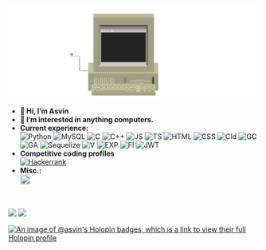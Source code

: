 ![Animation by me](https://raw.githubusercontent.com/Asvin1/Asvin1/main/src/anm.gif)
- **👋 Hi, I’m Asvin**
- **👀 I’m interested in anything computers.**
- **Current experience:** <br />![Python](https://img.shields.io/badge/python-3670A0?style=for-the-badge&logo=python&logoColor=ffdd54) ![MySQL](https://img.shields.io/badge/MySQL-005C84?style=for-the-badge&logo=mysql&logoColor=white) ![C](https://img.shields.io/badge/c-%2300599C.svg?style=for-the-badge&logo=c&logoColor=white) ![C++](https://img.shields.io/badge/c++-%2300599C.svg?style=for-the-badge&logo=c%2B%2B&logoColor=white)
![JS](https://img.shields.io/badge/JavaScript-F7DF1E?style=for-the-badge&logo=JavaScript&logoColor=black) ![TS](https://img.shields.io/badge/TypeScript-007ACC?style=for-the-badge&logo=typescript&logoColor=white) ![HTML](https://img.shields.io/badge/HTML-239120?style=for-the-badge&logo=html5&logoColor=white) ![CSS](https://img.shields.io/badge/CSS-239120?&style=for-the-badge&logo=css3&logoColor=white) ![Cld](https://img.shields.io/badge/Cloudflare-F38020?style=for-the-badge&logo=Cloudflare&logoColor=white) ![GC](https://img.shields.io/badge/Google_Cloud-4285F4?style=for-the-badge&logo=google-cloud&logoColor=white) ![GA](https://img.shields.io/badge/GitHub_Actions-2088FF?style=for-the-badge&logo=github-actions&logoColor=white) ![Sequelize](https://img.shields.io/badge/Sequelize-52B0E7?style=for-the-badge&logo=Sequelize&logoColor=white) ![V](https://img.shields.io/badge/Vercel-000000?style=for-the-badge&logo=vercel&logoColor=white) ![EXP](https://img.shields.io/badge/Express%20js-000000?style=for-the-badge&logo=express&logoColor=white) ![Fl](https://img.shields.io/badge/Flask-000000?style=for-the-badge&logo=flask&logoColor=white) ![JWT](https://img.shields.io/badge/JWT-000000?style=for-the-badge&logo=JSON%20web%20tokens&logoColor=white)
- **Competitive coding profiles**<br/><a href="https://www.hackerrank.com/asvinnahar">![Hackerrank](https://img.shields.io/badge/-Hackerrank-2EC866?style=for-the-badge&logo=HackerRank&logoColor=white)</a>
- **Misc.:** <br/>
<a href="https://www.credly.com/badges/43dfb3e2-cbdb-4877-8625-672bbf9416ad/public_url"><img width=20% height=20% src="https://images.credly.com/images/d62dcf8f-1ad4-42d4-9a07-1c59e2d5d9e9/image.png"/></a>
<br/>
<p float="left">
<img src="https://github-readme-stats.vercel.app/api?username=Asvin1&show_icons=true&hide_rank=true&hide_border=true&theme=gruvbox"/> 
<img src="http://github-profile-summary-cards.vercel.app/api/cards/most-commit-language?username=Asvin1&theme=gruvbox"/>
  </p>
  
  [![An image of @asvin's Holopin badges, which is a link to view their full Holopin profile](https://holopin.me/asvin)](https://holopin.io/@asvin)
<!---
Asvin1/Asvin1 is a ✨ special ✨ repository because its `README.md` (this file) appears on your GitHub profile.
You can click the Preview link to take a look at your changes.
--->
